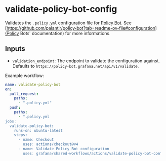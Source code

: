 # validate-policy-bot-config

Validates the `.policy.yml` configuration file for [Policy Bot](https://github.com/palantir/policy-bot).
See [https://github.com/palantir/policy-bot?tab=readme-ov-file#configuration](Policy Bots' documentation) for more informations.

## Inputs

- `validation_endpoint`: The endpoint to validate the configuration against. Defaults to `https://policy-bot.grafana.net/api/v1/validate`.

Example workflow:

<!-- x-release-please-start-version -->

```yaml
name: validate-policy-bot
on:
  pull_request:
    paths:
      - ".policy.yml"
  push:
    paths:
      - ".policy.yml
jobs:
  validate-policy-bot:
    runs-on: ubuntu-latest
    steps:
      - name: Checkout
        uses: actions/checkout@v4
      - name: Validate Policy Bot configuration
        uses: grafana/shared-workflows/actions/validate-policy-bot-config@validate-policy-bot-config-v0.0.1
```

<!-- x-release-please-end-version -->
